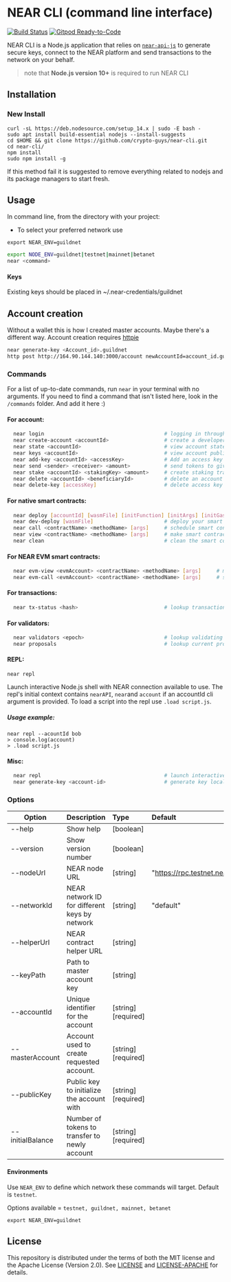 # NEAR CLI (command line interface)

[![Build Status](https://travis-ci.com/near/near-cli.svg?branch=master)](https://travis-ci.com/near/near-cli)
[![Gitpod Ready-to-Code](https://img.shields.io/badge/Gitpod-Ready--to--Code-blue?logo=gitpod)](https://gitpod.io/#https://github.com/near/near-cli) 

NEAR CLI is a Node.js application that relies on [`near-api-js`](https://github.com/near/near-api-js) to generate secure keys, connect to the NEAR platform and send transactions to the network on your behalf.

> note that **Node.js version 10+** is required to run NEAR CLI

## Installation

### New Install
```
curl -sL https://deb.nodesource.com/setup_14.x | sudo -E bash -
sudo apt install build-essential nodejs --install-suggests
cd $HOME && git clone https://github.com/crypto-guys/near-cli.git 
cd near-cli/
npm install 
sudo npm install -g
```

If this method fail it is suggested to remove everything related to nodejs and its package managers to start fresh. 

## Usage

In command line, from the directory with your project:

- To select your preferred network use

```export NEAR_ENV=guildnet```

```bash
export NODE_ENV=guildnet|testnet|mainnet|betanet
near <command>
```
#### Keys

Existing keys should be placed in ~/.near-credentials/guildnet 

## Account creation
Without a wallet this is how I created master accounts. Maybe there's a different way. Account creation requires [httpie](https://httpie.org/docs#installation)
```bash
near generate-key <Account_id>.guildnet
http post http://164.90.144.140:3000/account newAccountId=account_id.guildnet newAccountPublicKey=account_public_key
```

### Commands

For a list of up-to-date commands, run `near` in your terminal with no arguments. If you need to find a command that isn't listed here, look in the `/commands` folder.  And add it here :)

#### For account:
```bash
  near login                                       # logging in through NEAR protocol wallet
  near create-account <accountId>                  # create a developer account with --masterAccount (required), publicKey and initialBalance
  near state <accountId>                           # view account state
  near keys <accountId>                            # view account public keys
  near add-key <accountId> <accessKey>             # Add an access key to given account
  near send <sender> <receiver> <amount>           # send tokens to given receiver
  near stake <accountId> <stakingKey> <amount>     # create staking transaction (stakingKey is base58 encoded)
  near delete <accountId> <beneficiaryId>          # delete an account and transfer funds to beneficiary account
  near delete-key [accessKey]                      # delete access key
```

#### For native smart contracts:
```bash
  near deploy [accountId] [wasmFile] [initFunction] [initArgs] [initGas] [initDeposit]  # deploy your smart contract
  near dev-deploy [wasmFile]                       # deploy your smart contract using temporary account (TestNet only)
  near call <contractName> <methodName> [args]     # schedule smart contract call which can modify state
  near view <contractName> <methodName> [args]     # make smart contract call which can view state
  near clean                                       # clean the smart contract build locally (remove ./out )
```

#### For NEAR EVM smart contracts:
```bash
  near evm-view <evmAccount> <contractName> <methodName> [args]     # make an EVM smart contract call which can view state
  near evm-call <evmAccount> <contractName> <methodName> [args]     # schedule an EVM smart contract call which can modify state
```

#### For transactions:
```bash
  near tx-status <hash>                            # lookup transaction status by hash
```

#### For validators:
```bash
  near validators <epoch>                          # lookup validating nodes by epoch(or "current", "next")
  near proposals                                   # lookup current proposals
```

#### REPL:

```
near repl
```

Launch interactive Node.js shell with NEAR connection available to use. The repl's initial context contains `nearAPI`, `near`and `account` if an accountId cli argument is provided. To load a script into the repl use  `.load script.js`.

##### Usage example:
```
near repl --acountId bob
> console.log(account)
> .load script.js
```

#### Misc:

```bash
  near repl                                        # launch interactive Node.js shell with NEAR connection available to use
  near generate-key <account-id>                   # generate key locally (Note: this does not create another access key automatically)
```

### Options

| Option                    | Description                                   | Type      | Default               |
| --------------------------|:----------------------------------------------| :---------|:----------------------|
| --help                    | Show help                                     | [boolean] |                       |
| --version                 | Show version number                           | [boolean] |                       |
| --nodeUrl                 | NEAR node URL                                 | [string]  |"https://rpc.testnet.near.org"|
| --networkId               | NEAR network ID for different keys by network | [string]  |"default"              |
| --helperUrl               | NEAR contract helper URL                      | [string]  |                       |
| --keyPath                 | Path to master account key                    | [string]  |                       |
| --accountId               | Unique identifier for the account             | [string]  [required]|             |
| --masterAccount           | Account used to create requested account.     | [string]  [required]|             |
| --publicKey               | Public key to initialize the account with     | [string]  [required]|             |
| --initialBalance          | Number of tokens to transfer to newly account | [string]  [required]|             |

#### Environments

Use `NEAR_ENV` to define which network these commands will target. Default is `testnet`. 

Options available = `testnet, guildnet, mainnet, betanet`
```
export NEAR_ENV=guildnet
```

## License
This repository is distributed under the terms of both the MIT license and the Apache License (Version 2.0).
See [LICENSE](LICENSE) and [LICENSE-APACHE](LICENSE-APACHE) for details.
